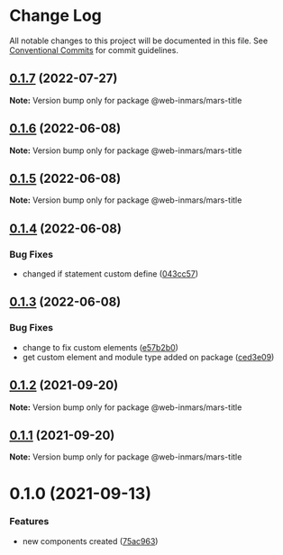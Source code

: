 # Change Log

All notable changes to this project will be documented in this file.
See [Conventional Commits](https://conventionalcommits.org) for commit guidelines.

## [0.1.7](https://github.com/MarsGotta/web-inmars/compare/@web-inmars/mars-title@0.1.6...@web-inmars/mars-title@0.1.7) (2022-07-27)

**Note:** Version bump only for package @web-inmars/mars-title





## [0.1.6](https://github.com/MarsGotta/web-inmars/compare/@web-inmars/mars-title@0.1.5...@web-inmars/mars-title@0.1.6) (2022-06-08)

**Note:** Version bump only for package @web-inmars/mars-title





## [0.1.5](https://github.com/MarsGotta/web-inmars/compare/@web-inmars/mars-title@0.1.4...@web-inmars/mars-title@0.1.5) (2022-06-08)

**Note:** Version bump only for package @web-inmars/mars-title





## [0.1.4](https://github.com/MarsGotta/web-inmars/compare/@web-inmars/mars-title@0.1.3...@web-inmars/mars-title@0.1.4) (2022-06-08)


### Bug Fixes

* changed if statement custom define ([043cc57](https://github.com/MarsGotta/web-inmars/commit/043cc57e8d068619ec186e6ba00e04e61bcc3cf2))





## [0.1.3](https://github.com/MarsGotta/web-inmars/compare/@web-inmars/mars-title@0.1.2...@web-inmars/mars-title@0.1.3) (2022-06-08)


### Bug Fixes

* change to fix custom elements ([e57b2b0](https://github.com/MarsGotta/web-inmars/commit/e57b2b07b16b130e198123a318289491646c397c))
* get custom element and module type added on package ([ced3e09](https://github.com/MarsGotta/web-inmars/commit/ced3e095f33185232fcf7b02415cb1479316cd2a))





## [0.1.2](https://github.com/MarsGotta/web-inmars/compare/@web-inmars/mars-title@0.1.1...@web-inmars/mars-title@0.1.2) (2021-09-20)

**Note:** Version bump only for package @web-inmars/mars-title





## [0.1.1](https://github.com/MarsGotta/web-inmars/compare/@web-inmars/mars-title@0.1.0...@web-inmars/mars-title@0.1.1) (2021-09-20)

**Note:** Version bump only for package @web-inmars/mars-title





# 0.1.0 (2021-09-13)


### Features

* new components created ([75ac963](https://github.com/MarsGotta/web-inmars/commit/75ac963fcca337db675f213009ce49251e540667))
